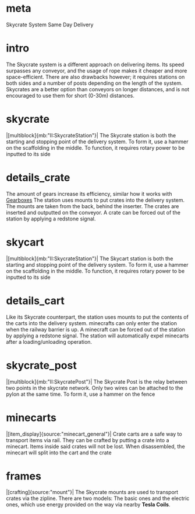 # meta
Skycrate System
Same Day Delivery

# intro
The Skycrate system is a different approach on delivering items. Its speed surpasses any conveyor, and the usage of rope makes it cheaper and more space-efficient. There are also drawbacks however; it requires stations on both sides and a number of posts depending on the length of the system. Skycrates are a better option than conveyors on longer distances, and is not encouraged to use them for short (0-30m) distances.

# skycrate
|[multiblock]{mb:"II:SkycrateStation"}|
The Skycrate station is both the starting and stopping point of the delivery system. To form it, use a hammer on the scaffolding in the middle.
To function, it requires rotary power to be inputted to its side

# details_crate
The amount of gears increase its efficiency, similar how it works with [Gearboxes](rotary_power.md#gearboxes)
The station uses mounts to put crates into the delivery system. The mounts are taken from the back, behind the inserter. The crates are inserted and outputted on the conveyor. A crate can be forced out of the station by applying a redstone signal.

# skycart
|[multiblock]{mb:"II:SkycrateStation"}|
The Skycart station is both the starting and stopping point of the delivery system. To form it, use a hammer on the scaffolding in the middle.
To function, it requires rotary power to be inputted to its side


# details_cart
Like its Skycrate counterpart, the station uses mounts to put the contents of the carts into the delivery system. minecrafts can only enter the station when the railway barrier is up. A minecraft can be forced out of the station by applying a redstone signal. The station will automatically expel minecarts after a loading/unloading operation.


# skycrate_post
|[multiblock]{mb:"II:SkycratePost"}|
The Skycrate Post is the relay between two points in the skycrate network. Only two wires can be attached to the pylon at the same time. To form it, use a hammer on the fence


# minecarts
|[item_display]{source:"minecart_general"}|
Crate carts are a safe way to transport items via rail. They can be crafted by putting a crate into a minecart. Items inside said crates will not be lost. When disassembled, the minecart will split into the cart and the crate

# frames
|[crafting]{source:"mount"}|
The Skycrate mounts are used to transport crates via the zipline. There are two models: The basic ones and the electric ones, which use energy provided on the way via nearby **Tesla Coils**. 